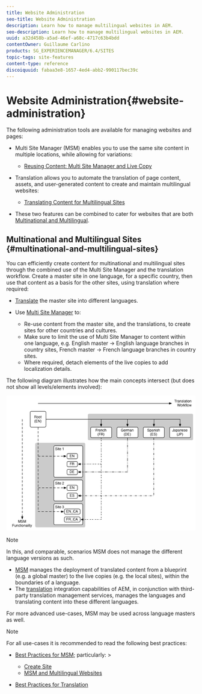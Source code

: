 ```yaml
---
title: Website Administration
seo-title: Website Administration
description: Learn how to manage multilingual websites in AEM.
seo-description: Learn how to manage multilingual websites in AEM.
uuid: a32d458b-a5ad-46ef-a68c-4717c63b4bdd
contentOwner: Guillaume Carlino
products: SG_EXPERIENCEMANAGER/6.4/SITES
topic-tags: site-features
content-type: reference
discoiquuid: fabaa3e8-1657-4ed4-abb2-990117bec39c
---
```


# Website Administration{#website-administration}

The following administration tools are available for managing websites and pages:

* Multi Site Manager (MSM) enables you to use the same site content in multiple locations, while allowing for variations:

    * [Reusing Content: Multi Site Manager and Live Copy](../../../sites/administering/using/msm.md)

* Translation allows you to automate the translation of page content, assets, and user-generated content to create and maintain multilingual websites:

    * [Translating Content for Multilingual Sites](../../../sites/administering/using/translation.md)

* These two features can be combined to cater for websites that are both [Multinational and Multilingual](#multinational-and-multilingual-sites).

## Multinational and Multilingual Sites {#multinational-and-multilingual-sites}

You can efficiently create content for multinational and multilingual sites through the combined use of the Multi Site Manager and the translation workflow. Create a master site in one language, for a specific country, then use that content as a basis for the other sites, using translation where required:

* [Translate](../../../sites/administering/using/translation.md) the master site into different languages.   

* Use [Multi Site Manager](../../../sites/administering/using/msm.md) to:

    * Re-use content from the master site, and the translations, to create sites for other countries and cultures.
    * Make sure to limit the use of Multi Site Manager to content within one language, e.g. English master -&gt; English language branches in country sites, French master -&gt; French language branches in country sites. 
    * Where required, detach elements of the live copies to add localization details.

The following diagram illustrates how the main concepts intersect (but does not show all levels/elements involved):

![](assets/chlimage_1-71.png)

>[!NOTE]
>
>In this, and comparable, scenarios MSM does not manage the different language versions as such.
>
>* [MSM](../../../sites/administering/using/msm.md) manages the deployment of translated content from a blueprint (e.g. a global master) to the live copies (e.g. the local sites), within the boundaries of a language.
>* The [translation](../../../sites/administering/using/translation.md) integration capabilities of AEM, in conjunction with third-party translation management services, manages the languages and translating content into these different languages.
>
>For more advanced use-cases, MSM may be used across language masters as well.

>[!NOTE]
>
>For all use-cases it is recommended to read the following best practices:
>
>* [Best Practices for MSM](../../../sites/administering/using/msm-best-practices.md); particularly: >
>    * [Create Site](../../../sites/administering/using/msm-best-practices.md#create-site)
>    * [MSM and Multilingual Websites](../../../sites/administering/using/msm-best-practices.md#msm-and-multilingual-websites)
>
>* [Best Practices for Translation](../../../sites/administering/using/tc-bp.md)
>

